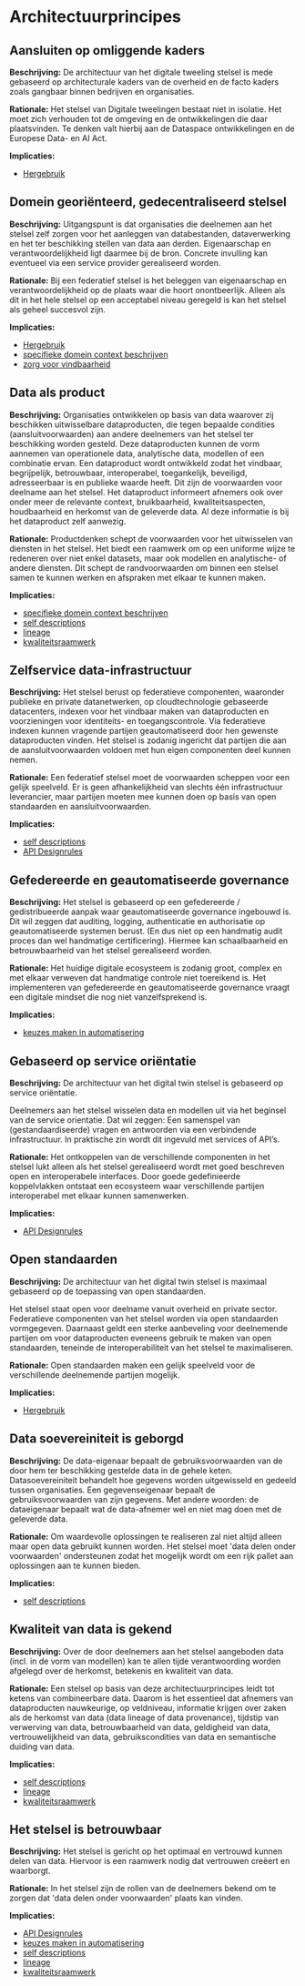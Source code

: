 # Architectuurprincipes

## Aansluiten op omliggende kaders

__Beschrijving:__
De architectuur van het digitale tweeling stelsel is mede gebaseerd op architecturale kaders van de overheid 
en de facto kaders zoals gangbaar binnen bedrijven en organisaties.

__Rationale:__
Het stelsel van Digitale tweelingen bestaat niet in isolatie. Het moet zich verhouden tot de omgeving en de ontwikkelingen
die daar plaatsvinden. Te denken valt hierbij aan de Dataspace ontwikkelingen en de Europese Data- en AI Act.

__Implicaties:__
- [Hergebruik](#hergebruik)


## Domein georiënteerd, gedecentraliseerd stelsel

__Beschrijving:__
Uitgangspunt is dat organisaties die deelnemen aan het stelsel zelf zorgen voor het aanleggen van databestanden, 
dataverwerking en het ter beschikking stellen van data aan derden. Eigenaarschap en verantwoordelijkheid ligt daarmee bij de bron.
Concrete invulling kan eventueel via een service provider gerealiseerd worden.

__Rationale:__
Bij een federatief stelsel is het beleggen van eigenaarschap en verantwoordelijkheid op de plaats waar die hoort onontbeerlijk. 
Alleen als dit in het hele stelsel op een acceptabel niveau geregeld is kan het stelsel als geheel succesvol zijn.

__Implicaties:__
- [Hergebruik](#hergebruik)
- [specifieke domein context beschrijven](#specifieke-domein-context-beschrijven)
- [zorg voor vindbaarheid](#zorg-voor-vindbaarheid)

## Data als product

__Beschrijving:__
Organisaties ontwikkelen op basis van data waarover zij beschikken uitwisselbare dataproducten, die tegen
bepaalde condities (aansluitvoorwaarden) aan andere deelnemers van het stelsel ter beschikking worden
gesteld. Deze dataproducten kunnen de vorm aannemen van operationele data, analytische data, modellen
of een combinatie ervan. Een dataproduct wordt ontwikkeld zodat het vindbaar, begrijpelijk, betrouwbaar,
interoperabel, toegankelijk, beveiligd, adresseerbaar is en publieke waarde heeft. Dit zijn de voorwaarden
voor deelname aan het stelsel. Het dataproduct informeert afnemers ook over onder meer de relevante
context, bruikbaarheid, kwaliteitsaspecten, houdbaarheid en herkomst van de geleverde data. Al deze
informatie is bij het dataproduct zelf aanwezig.

__Rationale:__
Productdenken schept de voorwaarden voor het uitwisselen van diensten in het stelsel. Het biedt een raamwerk
om op een uniforme wijze te redeneren over niet enkel datasets, maar ook modellen en analytische- of andere diensten.
Dit schept de randvoorwaarden om binnen een stelsel samen te kunnen werken en afspraken met elkaar te kunnen maken.

__Implicaties:__
- [specifieke domein context beschrijven](#specifieke-domein-context-beschrijven)
- [self descriptions](#self-descriptions)
- [lineage](#lineage)
- [kwaliteitsraamwerk](#kwaliteitsraamwerk)

## Zelfservice data-infrastructuur

__Beschrijving:__
Het stelsel berust op federatieve componenten, waaronder publieke en private datanetwerken,
op cloudtechnologie gebaseerde datacenters, indexen voor het vindbaar maken van
dataproducten en voorzieningen voor identiteits- en toegangscontrole. Via federatieve indexen
kunnen vragende partijen geautomatiseerd door hen gewenste dataproducten vinden.
Het stelsel is zodanig ingericht dat partijen die aan de aansluitvoorwaarden voldoen met hun eigen 
componenten deel kunnen nemen.

__Rationale:__
Een federatief stelsel moet de voorwaarden scheppen voor een gelijk speelveld. Er is geen afhankelijkheid van slechts 
één infrastructuur leverancier, maar partijen moeten mee kunnen doen op basis van open standaarden en aansluitvoorwaarden.

__Implicaties:__
 - [self descriptions](#self-descriptions)
 - [API Designrules](#api-designrules)

## Gefedereerde en geautomatiseerde governance

__Beschrijving:__
Het stelsel is gebaseerd op een gefedereerde / gedistribueerde aanpak waar geautomatiseerde governance ingebouwd is.
Dit wil zeggen dat auditing, logging, authenticatie en authorisatie op geautomatiseerde systemen berust. 
(En dus niet op een handmatig audit proces dan wel handmatige certificering).
Hiermee kan schaalbaarheid en betrouwbaarheid van het stelsel gerealiseerd worden.

__Rationale:__
Het huidige digitale ecosysteem is zodanig groot, complex en met elkaar verweven dat handmatige controle niet toereikend is.
Het implementeren van gefedereerde en geautomatiseerde governance vraagt een digitale mindset die nog niet vanzelfsprekend is.

__Implicaties:__
- [keuzes maken in automatisering](#keuzes-maken-in-automatisering)

## Gebaseerd op service oriëntatie

__Beschrijving:__
De architectuur van het digital twin stelsel is gebaseerd op service oriëntatie.

Deelnemers aan het stelsel wisselen data en modellen uit via het beginsel van de service orientatie. 
Dat wil zeggen: Een samenspel van (gestandaardiseerde) vragen en antwoorden via een verbindende infrastructuur. 
In praktische zin wordt dit ingevuld met services of API’s.

__Rationale:__
Het ontkoppelen van de verschillende componenten in het stelsel lukt alleen als het stelsel gerealiseerd wordt met
goed beschreven open en interoperabele interfaces. Door goede gedefinieerde koppelvlakken ontstaat een ecosysteem waar
verschillende partijen interoperabel met elkaar kunnen samenwerken.

__Implicaties:__
- [API Designrules](#api-designrules)

## Open standaarden

__Beschrijving:__
De architectuur van het digital twin stelsel is maximaal gebaseerd op de toepassing van open standaarden.

Het stelsel staat open voor deelname vanuit overheid en private sector. Federatieve componenten van het stelsel worden via 
open standaarden vormgegeven. Daarnaast geldt een sterke aanbeveling voor deelnemende partijen om voor dataproducten eveneens 
gebruik te maken van open standaarden, teneinde de interoperabiliteit van het stelsel te maximaliseren. 

__Rationale:__
Open standaarden maken een gelijk speelveld voor de verschillende deelnemende partijen mogelijk. 

__Implicaties:__
- [Hergebruik](#hergebruik)

## Data soevereiniteit is geborgd

__Beschrijving:__
De data-eigenaar bepaalt de gebruiksvoorwaarden van de door hem ter beschikking gestelde data in de gehele keten.
Datasoevereiniteit behandelt hoe gegevens worden uitgewisseld en gedeeld tussen organisaties. Een
gegevenseigenaar bepaalt de gebruiksvoorwaarden van zijn gegevens. Met andere woorden: de dataeigenaar 
bepaalt wat de data-afnemer wel en niet mag doen met de geleverde data.

__Rationale:__
Om waardevolle oplossingen te realiseren zal niet altijd alleen maar open data gebruikt kunnen worden. Het stelsel 
moet 'data delen onder voorwaarden' ondersteunen zodat het mogelijk wordt om een rijk pallet aan oplossingen aan te kunnen bieden.

__Implicaties:__
- [self descriptions](#self-descriptions)

## Kwaliteit van data is gekend

__Beschrijving:__
Over de door deelnemers aan het stelsel aangeboden data (incl. in de vorm van modellen) kan te allen tijde verantwoording worden 
afgelegd over de herkomst, betekenis en kwaliteit van data.  

__Rationale:__
Een stelsel op basis van deze architectuurprincipes leidt tot ketens van combineerbare data.
Daarom is het essentieel dat afnemers van dataproducten nauwkeurige, op veldniveau, informatie krijgen 
over zaken als de herkomst van data (data lineage of data provenance), tijdstip van verwerving van data,
betrouwbaarheid van data, geldigheid van data, vertrouwelijkheid van data, gebruikscondities van data en
semantische duiding van data.

__Implicaties:__
- [self descriptions](#self-descriptions)
- [lineage](#lineage)
- [kwaliteitsraamwerk](#kwaliteitsraamwerk)

## Het stelsel is betrouwbaar

__Beschrijving:__
Het stelsel is gericht op het optimaal en vertrouwd kunnen delen van data. Hiervoor is een raamwerk nodig dat vertrouwen creëert en waarborgt.

__Rationale:__
In het stelsel zijn de rollen van de deelnemers bekend om te zorgen dat 'data delen onder voorwaarden' plaats kan vinden.

__Implicaties:__
- [API Designrules](#api-designrules)
- [keuzes maken in automatisering](#keuzes-maken-in-automatisering)
- [self descriptions](#self-descriptions)
- [lineage](#lineage)
- [kwaliteitsraamwerk](#kwaliteitsraamwerk)
